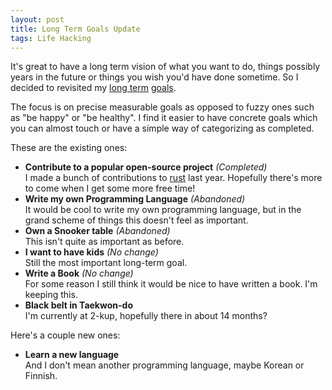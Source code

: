 ```yaml
---
layout: post
title: Long Term Goals Update
tags: Life Hacking
---
```


It's great to have a long term vision of what you want to do, things possibly years in the future or things you wish you'd have done sometime. So I decided to revisited my [long term][prev1] [goals][prev2].

The focus is on precise measurable goals as opposed to fuzzy ones such as "be happy" or "be healthy". I find it easier to have concrete goals which you can almost touch or have a simple way of categorizing as completed.

These are the existing ones:

+ **Contribute to a popular open-source project** *(Completed)*  
    I made a bunch of contributions to [rust][] last year. Hopefully there's more to come when I get some more free time!
+ **Write my own Programming Language** *(Abandoned)*  
    It would be cool to write my own programming language, but in the grand scheme of things this doesn't feel as important.
+ **Own a Snooker table** *(Abandoned)*  
    This isn't quite as important as before.
+ **I want to have kids** *(No change)*  
    Still the most important long-term goal.
+ **Write a Book** *(No change)*  
    For some reason I still think it would be nice to have written a book. I'm keeping this.
+ **Black belt in Taekwon-do**  
    I'm currently at 2-kup, hopefully there in about 14 months?

Here's a couple new ones:

+ **Learn a new language**  
    And I don't mean another programming language, maybe Korean or Finnish.


[prev1]: /blog/2013/02/16/long_term_goals/ "My Long Term Goals part 1"
[prev2]: /blog/2013/02/16/long_term_goals_part_2/ "My Long Term Goals part 2"
[rust]: http://www.rust-lang.org/ "rust"
